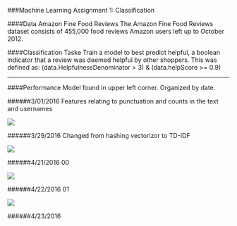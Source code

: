 ###Machine Learning Assignment 1: Classification


####Data 
Amazon Fine Food Reviews The Amazon Fine Food Reviews dataset consists of 455,000 food reviews Amazon users left up to October 2012. 

####Classification Taske
Train a model to best predict helpful, a boolean indicator that a review was deemed helpful by other shoppers. This was defined as:
(data.HelpfulnessDenominator > 3) & (data.helpScore >= 0.9)  

--------------
####Performance 
Model found in upper left corner. Organized by date. 

######3/01/2016
Features relating to punctuation and counts in the text and usernames

![](Plots/Assgnmnt1Results3:01.png)


######3/29/2016
Changed from hashing vectorizor to TD-IDF

![](Plots/Assignment1Results3:29.png)


######4/21/2016
00

![](Plots/Assignment1Results4:21.png)


######4/22/2016
01

![](Plots/assignemnt1Results4:22.png)


######4/23/2016
